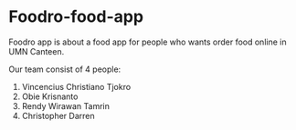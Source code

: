 # Foodro-food-app
Foodro app is about a food app for people who wants order food online in UMN Canteen.

Our team consist of 4 people:
1. Vincencius Christiano Tjokro
2. Obie Krisnanto
3. Rendy Wirawan Tamrin
4. Christopher Darren

